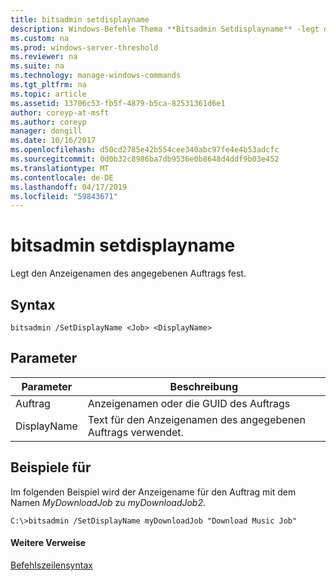 ```yaml
---
title: bitsadmin setdisplayname
description: Windows-Befehle Thema **Bitsadmin Setdisplayname** -legt den Anzeigenamen des angegebenen Auftrags fest.
ms.custom: na
ms.prod: windows-server-threshold
ms.reviewer: na
ms.suite: na
ms.technology: manage-windows-commands
ms.tgt_pltfrm: na
ms.topic: article
ms.assetid: 13706c53-fb5f-4879-b5ca-82531361d6e1
author: coreyp-at-msft
ms.author: coreyp
manager: dongill
ms.date: 10/16/2017
ms.openlocfilehash: d50cd2785e42b554cee340abc97fe4e4b53adcfc
ms.sourcegitcommit: 0d0b32c8986ba7db9536e0b8648d4ddf9b03e452
ms.translationtype: MT
ms.contentlocale: de-DE
ms.lasthandoff: 04/17/2019
ms.locfileid: "59843671"
---
```

# <a name="bitsadmin-setdisplayname"></a>bitsadmin setdisplayname



Legt den Anzeigenamen des angegebenen Auftrags fest.

## <a name="syntax"></a>Syntax

```
bitsadmin /SetDisplayName <Job> <DisplayName>
```

## <a name="parameters"></a>Parameter

|Parameter|Beschreibung|
|---------|-----------|
|Auftrag|Anzeigenamen oder die GUID des Auftrags|
|DisplayName|Text für den Anzeigenamen des angegebenen Auftrags verwendet.|

## <a name="BKMK_examples"></a>Beispiele für

Im folgenden Beispiel wird der Anzeigename für den Auftrag mit dem Namen *MyDownloadJob* zu *myDownloadJob2*.
```
C:\>bitsadmin /SetDisplayName myDownloadJob "Download Music Job"
```

#### <a name="additional-references"></a>Weitere Verweise

[Befehlszeilensyntax](command-line-syntax-key.md)